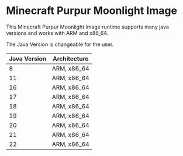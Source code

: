 # Minecraft Purpur Moonlight Image

This Minecraft Purpur Moonlight Image runtime supports many java versions and works with ARM and x86_64.

The Java Version is changeable for the user.

| Java Version | Architecture |
| ------------ | ------------ |
| 8            | ARM, x86_64  |
| 11           | ARM, x86_64  |
| 16           | ARM, x86_64  |
| 17           | ARM, x86_64  |
| 18           | ARM, x86_64  |
| 19           | ARM, x86_64  |
| 20           | ARM, x86_64  |
| 21           | ARM, x86_64  |
| 22           | ARM, x86_64  |
